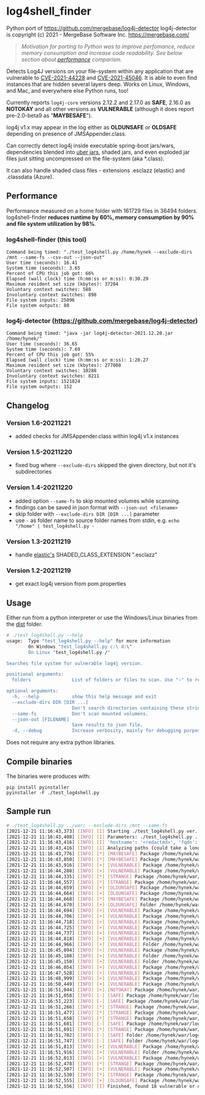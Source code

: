 # log4shell_finder

Python port of https://github.com/mergebase/log4j-detector log4j-detector is copyright (c) 2021 - MergeBase Software Inc. https://mergebase.com/

> *Motivation for porting to Python was to improve perfomance, reduce memory consumption and increase code readability. See below section about [performance](#performance) comparism.*

Detects Log4J versions on your file-system within any application that are vulnerable to [CVE-2021-44228](https://mergebase.com/vulnerability/CVE-2021-44228/)  and [CVE-2021-45046](https://mergebase.com/vulnerability/CVE-2021-45046/). It is able to even find instances that are hidden several layers deep. Works on Linux, Windows, and Mac, and everywhere else Python runs, too!

Currently reports `log4j-core` versions 2.12.2 and 2.17.0 as **SAFE**, 2.16.0 as **NOTOKAY** and all other versions as **VULNERABLE**
(although it does report pre-2.0-beta9 as "**MAYBESAFE**").

log4j v1.x may appear in the log either as **OLDUNSAFE** or **OLDSAFE** depending on presence of JMSAppender.class.

Can correctly detect log4j inside executable spring-boot jars/wars, dependencies blended
into [uber jars](https://mergebase.com/blog/software-composition-analysis-sca-vs-java-uber-jars/), shaded jars, and even
exploded jar files just sitting uncompressed on the file-system (aka *.class).

It can also handle shaded class files - extensions .esclazz (elastic) and .classdata (Azure).

## Performance

Performance measured on a home folder with 161729 files in 36494 folders.
log4shell-finder **reduces runtime by 60%, memory consumption by 90% and file system utilization by 98%**.

### log4shell-finder (this tool)
```
Command being timed: "./test_log4shell.py /home/hynek --exclude-dirs /mnt --same-fs --csv-out --json-out"
User time (seconds): 16.41
System time (seconds): 3.65
Percent of CPU this job got: 66%
Elapsed (wall clock) time (h:mm:ss or m:ss): 0:30.29
Maximum resident set size (kbytes): 37204
Voluntary context switches: 588
Involuntary context switches: 898
File system inputs: 25896
File system outputs: 80
```

### log4j-detector (https://github.com/mergebase/log4j-detector)
```
Command being timed: "java -jar log4j-detector-2021.12.20.jar /home/hynek/"
User time (seconds): 36.65
System time (seconds): 7.69
Percent of CPU this job got: 55%
Elapsed (wall clock) time (h:mm:ss or m:ss): 1:20.27
Maximum resident set size (kbytes): 277008
Voluntary context switches: 10288
Involuntary context switches: 8211
File system inputs: 1521824
File system outputs: 152
```


## Changelog

### Version 1.6-20211221

- added checks for JMSAppender.class within log4j v1.x instances

### Version 1.5-20211220

- fixed bug where `--exclude-dirs` skipped the given directory, but not it's subdirectories

### Version 1.4-20211220

- added option `--same-fs` to skip mounted volumes while scanning.
- findings can be saved in json format with `--json-out <filename>`
- skip folder with `--exclude-dirs DIR [DIR ...]` parameter
- use `-` as folder name to source folder names from stdin, e.g. `echo "/home" | test_log4shell.py -`

### Version 1.3-20211219

- handle [elastic's](https://github.com/elastic/apm-agent-java/blob/2775b70a6d4b5cf2eecd2693545f2acc46e1b8a3/apm-agent-bootstrap/pom.xml#L128) SHADED_CLASS_EXTENSION ".esclazz"

### Version 1.2-20211219

- get exact log4j version from pom.properties

## Usage

Either run from a python interpreter or use the Windows/Linux binaries from the [dist](dist) folder.

```bash
# ./test_log4shell.py --help
usage:  Type "test_log4shell.py --help" for more information
        On Windows "test_log4shell.py c:\ d:\"
        On Linux "test_log4shell.py /"

Searches file system for vulnerable log4j version.

positional arguments:
  folders               List of folders or files to scan. Use "-" to read list of files from stdin.

optional arguments:
  -h, --help            show this help message and exit
  --exclude-dirs DIR [DIR ...]
                        Don't search directories containing these strings (multiple supported)
  --same-fs             Don't scan mounted volumens.
  --json-out [FILENAME]
                        Save results to json file.
  -d, --debug           Increase verbosity, mainly for debugging purposes.
```

Does not require any extra python libraries.

## Compile binaries

The binaries were produces with:

```
pip install pyinstaller
pyinstaller -F ./test_log4shell.py
```

## Sample run

```bash
# ./test_log4shell.py ../war/ --exclude-dirs /mnt --same-fs
[2021-12-21 11:16:43,373] [INFO] [I] Starting ./test_log4shell.py ver. 1.6-20211220
[2021-12-21 11:16:43,408] [INFO] [I] Parameters: ./test_log4shell.py ../war/ --exclude-dirs /mnt --same-fs
[2021-12-21 11:16:43,416] [INFO] [I] 'hostname': '<redacted>', 'fqdn': '<redacted>', 'ip': '<redacted>', 'system': 'Linux', 'release': '5.4.0-58-generic', 'version': '#64-Ubuntu SMP Wed Dec 9 08:16:25 UTC 2020', 'machine': 'x86_64', 'cpu': 'x86_64'
[2021-12-21 11:16:43,416] [INFO] [I] Analyzing paths (could take a long time).
[2021-12-21 11:16:43,776] [INFO] [*] [MAYBESAFE] Package /home/hynek/war/elastic-apm-java-aws-lambda-layer-1.28.1.zip:elastic-apm-agent-1.28.1.jar contains Log4J-2.12.1 <= 2.0-beta8 (JndiLookup.class not present)
[2021-12-21 11:16:43,850] [INFO] [*] [MAYBESAFE] Package /home/hynek/war/elastic-apm-agent-1.28.1.jar contains Log4J-2.12.1 <= 2.0-beta8 (JndiLookup.class not present)
[2021-12-21 11:16:43,916] [INFO] [+] [VULNERABLE] Package /home/hynek/war/spring-boot-application.jar:BOOT-INF/lib/log4j-core-2.14.1.jar contains Log4J-2.14.1 >= 2.10.0
[2021-12-21 11:16:44,288] [INFO] [+] [VULNERABLE] Package /home/hynek/war/apache-log4j-2.14.0-bin.zip:apache-log4j-2.14.0-bin/log4j-core-2.14.0.jar contains Log4J-2.14.0 >= 2.10.0
[2021-12-21 11:16:44,335] [INFO] [*] [STRANGE] Package /home/hynek/war/apache-log4j-2.14.0-bin.zip:apache-log4j-2.14.0-bin/log4j-core-2.14.0-sources.jar contains pom.properties for Log4J-2.14.0, but classes missing
[2021-12-21 11:16:44,557] [INFO] [*] [STRANGE] Package /home/hynek/war/apache-log4j-2.14.0-bin.zip:apache-log4j-2.14.0-bin/log4j-core-2.14.0-tests.jar contains pom.properties for Log4J-2.14.0, but classes missing
[2021-12-21 11:16:44,659] [INFO] [+] [OLDUNSAFE] Package /home/hynek/war/log4j-samples/old-hits/log4j-1.1.3.jar contains Log4J-1.x <= 1.2.17, JMSAppender.class found
[2021-12-21 11:16:44,664] [INFO] [+] [OLDUNSAFE] Package /home/hynek/war/log4j-samples/old-hits/log4j-1.2.17.jar contains Log4J-1.2.17 <= 1.2.17, JMSAppender.class found
[2021-12-21 11:16:44,668] [INFO] [*] [MAYBESAFE] Package /home/hynek/war/log4j-samples/old-hits/log4j-core-2.0-beta2.jar contains Log4J-2.0-beta2 <= 2.0-beta8 (JndiLookup.class not present)
[2021-12-21 11:16:44,670] [INFO] [+] [OLDUNSAFE] Folder /home/hynek/war/log4j-samples/old-hits/log4j-1.2.17/org/apache/log4j contains Log4J-1.x <= 1.2.17, JMSAppender.class found
[2021-12-21 11:16:44,694] [INFO] [+] [VULNERABLE] Package /home/hynek/war/log4j-samples/true-hits/log4j-core-2.15.0.jar contains Log4J-2.15.0 == 2.15.0
[2021-12-21 11:16:44,706] [INFO] [+] [VULNERABLE] Package /home/hynek/war/log4j-samples/true-hits/log4j-core-2.9.1.jar contains Log4J-2.9.1 >= 2.0-beta9 (< 2.10.0)
[2021-12-21 11:16:44,718] [INFO] [+] [VULNERABLE] Package /home/hynek/war/log4j-samples/true-hits/log4j-core-2.10.0.zip contains Log4J-2.10.0 >= 2.10.0
[2021-12-21 11:16:44,725] [INFO] [+] [VULNERABLE] Package /home/hynek/war/log4j-samples/true-hits/log4j-core-2.0-beta9.jar contains Log4J-2.0-beta9 >= 2.0-beta9 (< 2.10.0)
[2021-12-21 11:16:44,737] [INFO] [+] [VULNERABLE] Package /home/hynek/war/log4j-samples/true-hits/log4j-core-2.10.0.jar contains Log4J-2.10.0 >= 2.10.0
[2021-12-21 11:16:44,818] [INFO] [+] [VULNERABLE] Package /home/hynek/war/log4j-samples/true-hits/uber/infinispan-embedded-query-8.2.12.Final.jar contains Log4J-2.5 >= 2.0-beta9 (< 2.10.0)
[2021-12-21 11:16:44,966] [INFO] [+] [VULNERABLE] Folder /home/hynek/war/log4j-samples/true-hits/uber/expanded/org/apache/logging/log4j/core contains Log4J-2.x >= 2.0-beta9 (< 2.10.0)
[2021-12-21 11:16:45,094] [INFO] [+] [VULNERABLE] Package /home/hynek/war/log4j-samples/true-hits/shaded/clt-1.0-SNAPSHOT.jar contains Log4J-2.14.1 >= 2.10.0
[2021-12-21 11:16:45,108] [INFO] [+] [VULNERABLE] Folder /home/hynek/war/log4j-samples/true-hits/shaded/expanded/clt/shaded/l/core contains Log4J-2.x >= 2.10.0
[2021-12-21 11:16:45,150] [INFO] [+] [VULNERABLE] Folder /home/hynek/war/log4j-samples/true-hits/exploded/2.12.1/org/apache/logging/log4j/core contains Log4J-2.x >= 2.10.0
[2021-12-21 11:16:46,054] [INFO] [+] [VULNERABLE] Package /home/hynek/war/log4j-samples/true-hits/springboot-executable/spiff-0.0.1-SNAPSHOT.zip:WEB-INF/lib/log4j-core-2.10.0.jar contains Log4J-2.10.0 >= 2.10.0
[2021-12-21 11:16:47,528] [INFO] [+] [VULNERABLE] Package /home/hynek/war/log4j-samples/true-hits/springboot-executable/spiff-0.0.1-SNAPSHOT.jar:WEB-INF/lib/log4j-core-2.10.0.jar contains Log4J-2.10.0 >= 2.10.0
[2021-12-21 11:16:48,999] [INFO] [+] [VULNERABLE] Package /home/hynek/war/log4j-samples/true-hits/springboot-executable/spiff-0.0.1-SNAPSHOT.ear:WEB-INF/lib/log4j-core-2.10.0.jar contains Log4J-2.10.0 >= 2.10.0
[2021-12-21 11:16:50,449] [INFO] [+] [VULNERABLE] Package /home/hynek/war/log4j-samples/true-hits/springboot-executable/spiff-0.0.1-SNAPSHOT.war:WEB-INF/lib/log4j-core-2.10.0.jar contains Log4J-2.10.0 >= 2.10.0
[2021-12-21 11:16:51,044] [INFO] [+] [NOTOKAY] Package /home/hynek/war/log4j-samples/false-hits/log4j-core-2.16.0.jar contains Log4J-2.16.0 == 2.16.0
[2021-12-21 11:16:51,058] [INFO] [-] [SAFE] Package /home/hynek/war/log4j-samples/false-hits/log4j-core-2.12.2.jar contains Log4J-2.12.2 == 2.12.2
[2021-12-21 11:16:51,223] [INFO] [-] [SAFE] Package /home/hynek/war/log4j-samples/false-hits/apache-log4j-2.17.0-bin.zip:apache-log4j-2.17.0-bin/log4j-core-2.17.0.jar contains Log4J-2.17.0 >= 2.17.0
[2021-12-21 11:16:51,266] [INFO] [*] [STRANGE] Package /home/hynek/war/log4j-samples/false-hits/apache-log4j-2.17.0-bin.zip:apache-log4j-2.17.0-bin/log4j-core-2.17.0-sources.jar contains pom.properties for Log4J-2.17.0, but classes missing
[2021-12-21 11:16:51,477] [INFO] [*] [STRANGE] Package /home/hynek/war/log4j-samples/false-hits/apache-log4j-2.17.0-bin.zip:apache-log4j-2.17.0-bin/log4j-core-2.17.0-tests.jar contains pom.properties for Log4J-2.17.0, but classes missing
[2021-12-21 11:16:51,658] [INFO] [*] [STRANGE] Package /home/hynek/war/log4j-samples/false-hits/apache-log4j-2.17.0-bin/log4j-core-2.17.0-tests.jar contains pom.properties for Log4J-2.17.0, but classes missing
[2021-12-21 11:16:51,681] [INFO] [-] [SAFE] Package /home/hynek/war/log4j-samples/false-hits/apache-log4j-2.17.0-bin/log4j-core-2.17.0.jar contains Log4J-2.17.0 >= 2.17.0
[2021-12-21 11:16:51,691] [INFO] [*] [STRANGE] Package /home/hynek/war/log4j-samples/false-hits/apache-log4j-2.17.0-bin/log4j-core-2.17.0-sources.jar contains pom.properties for Log4J-2.17.0, but classes missing
[2021-12-21 11:16:51,702] [INFO] [-] [SAFE] Folder /home/hynek/war/log4j-samples/false-hits/apache-log4j-2.17.0-bin/exploded/org/apache/logging/log4j/core contains Log4J-2.x >= 2.17.0
[2021-12-21 11:16:51,747] [INFO] [-] [SAFE] Folder /home/hynek/war/log4j-samples/false-hits/exploded/2.12.2/org/apache/logging/log4j/core contains Log4J-2.x == 2.12.2
[2021-12-21 11:16:51,813] [INFO] [+] [VULNERABLE] Package /home/hynek/war/BOOT-INF/lib/log4j-core-2.14.1.jar contains Log4J-2.14.1 >= 2.10.0
[2021-12-21 11:16:51,916] [INFO] [+] [VULNERABLE] Folder /home/hynek/war/BOOT-INF/lib/org/apache/logging/log4j/core contains Log4J-2.x >= 2.10.0
[2021-12-21 11:16:52,013] [INFO] [+] [VULNERABLE] Package /home/hynek/war/app/spring-boot-application.jar:BOOT-INF/lib/log4j-core-2.14.1.jar contains Log4J-2.14.1 >= 2.10.0
[2021-12-21 11:16:52,478] [INFO] [*] [STRANGE] Package /home/hynek/war/apache-log4j-2.14.0-bin/log4j-core-2.14.0-tests.jar contains pom.properties for Log4J-2.14.0, but classes missing
[2021-12-21 11:16:52,507] [INFO] [+] [VULNERABLE] Package /home/hynek/war/apache-log4j-2.14.0-bin/log4j-core-2.14.0.jar contains Log4J-2.14.0 >= 2.10.0
[2021-12-21 11:16:52,530] [INFO] [*] [STRANGE] Package /home/hynek/war/apache-log4j-2.14.0-bin/log4j-core-2.14.0-sources.jar contains pom.properties for Log4J-2.14.0, but classes missing
[2021-12-21 11:16:52,555] [INFO] [+] [OLDUNSAFE] Package /home/hynek/war/HelloLogging/target/whoiscrawler/WEB-INF/lib/log4j-1.2.17.jar contains Log4J-1.2.17 <= 1.2.17, JMSAppender.class found
[2021-12-21 11:16:52,556] [INFO] [I] Finished, found 18 vulnerable or unsafe log4j instances.


```
